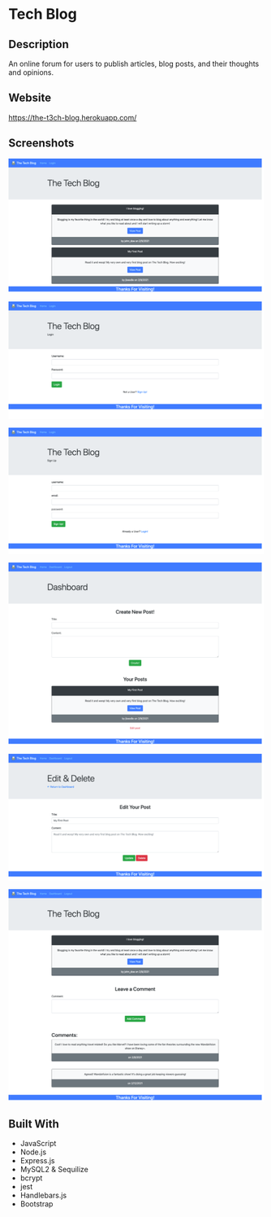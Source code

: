# Tech Blog
## Description
An online forum for users to publish articles, blog posts, and their thoughts and opinions.
## Website
https://the-t3ch-blog.herokuapp.com/
## Screenshots
![homepage](./assets/home.png)

![login](./assets/login.png)

![signup](./assets/signup.png)

![dashboard](./assets/dashboard.png)

![edit post](./assets/edit.png)

![single post](./assets/single-post.png)
## Built With
* JavaScript
* Node.js
* Express.js
* MySQL2 & Sequilize
* bcrypt 
* jest
* Handlebars.js
* Bootstrap